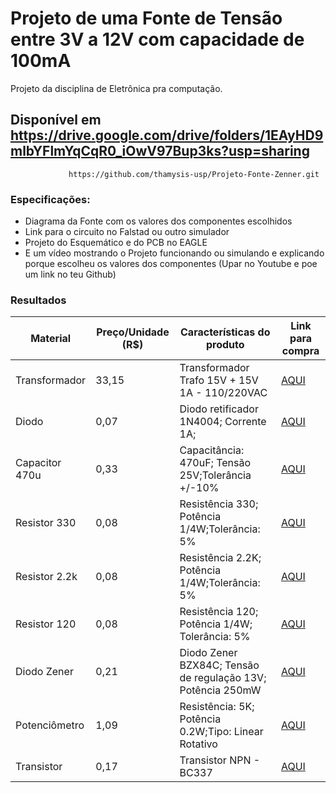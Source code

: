 # Projeto de uma Fonte de Tensão entre 3V a 12V com capacidade de 100mA
Projeto da disciplina de Eletrônica pra computação.
## Disponível em https://drive.google.com/drive/folders/1EAyHD9mlbYFlmYqCqR0_iOwV97Bup3ks?usp=sharing 
                 https://github.com/thamysis-usp/Projeto-Fonte-Zenner.git
### Especificações:
- Diagrama da Fonte com os valores dos componentes escolhidos
- Link para o circuito no Falstad ou outro simulador
- Projeto do Esquemático e do PCB no EAGLE
- E um vídeo mostrando o Projeto funcionando ou simulando e explicando porque escolheu os valores dos componentes (Upar no Youtube e poe um link no teu Github)

### Resultados
| Material     | Preço/Unidade (R$) | Características do produto                                 | Link para compra |
|--------------|--------------------|------------------------------------------------------------|------------------|
|Transformador |33,15               |Transformador Trafo 15V + 15V 1A - 110/220VAC               |[AQUI](https://www.baudaeletronica.com.br/transformador-trafo-1a-15v-15v.html)|
|Diodo         |0,07                |Diodo retificador 1N4004; Corrente 1A; 			               |[AQUI](https://www.baudaeletronica.com.br/diodo-1n4004.html)|
|Capacitor 470u|0,33                |Capacitância: 470uF; Tensão 25V;Tolerância +/-10%           |[AQUI](https://www.baudaeletronica.com.br/capacitor-eletrolitico-470uf-25v.html)|
|Resistor 330  |0,08                |Resistência 330; Potência 1/4W;Tolerância: 5%               |[AQUI](https://www.baudaeletronica.com.br/resistor-330r-5-1-4w.html)|
|Resistor 2.2k |0,08                |Resistência 2.2K; Potência 1/4W;Tolerância: 5%              |[AQUI](https://www.baudaeletronica.com.br/resistor-2k2-5-1-4w.html)|
|Resistor 120  |0,08                |Resistência 120; Potência 1/4W; Tolerância: 5%              |[AQUI](https://www.baudaeletronica.com.br/resistor-120r-5-1-4w.html)|
|Diodo Zener   |0,21                |Diodo Zener BZX84C; Tensão de regulação 13V; Potência 250mW |[AQUI](https://www.baudaeletronica.com.br/diodo-zener-bzx84c-13v-250mw.html)|
|Potenciômetro |1,09                |Resistência: 5K; Potência 0.2W;Tipo: Linear Rotativo        |[AQUI](https://www.baudaeletronica.com.br/potenciometro-linear-de-5k-5000.html)|
|Transistor    |0,17                |Transistor NPN - BC337                                      |[AQUI](https://www.baudaeletronica.com.br/transistor-npn-bc337.html)|
